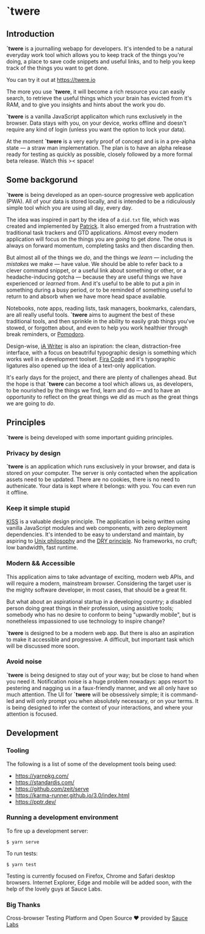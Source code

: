 # `twere

## Introduction

**`twere** is a journalling webapp for developers. It's intended to be a natural everyday work tool which allows you to keep track of the things you're doing, a place to save code snippets and useful links, and to help you keep track of the things you want to get done.

You can try it out at https://twere.io

The more you use **`twere**, it will become a rich resource you can easily search, to retrieve the useful things which your brain has evicted from it's RAM, and to give you insights and hints about the work you do.

**`twere** is a vanilla JavaScript applicaiton which runs exclusively in the browser. Data stays with you, on your device, works offline and doesn't require any kind of login (unless you want the option to lock your data).

At the moment **`twere** is a very early proof of concept and is in a pre-alpha state — a straw man implementation. The plan is to have an alpha release ready for testing as quickly as possible, closely followed by a more formal beta release. Watch this >< space!

## Some backgorund

**`twere** is being developed as an open-source progressive web application (PWA). All of your data is stored locally, and is intended to be a ridiculously simple tool which you are using all day, every day.

The idea was inspired in part by the idea of a `did.txt` file, which was created and implemented by [Patrick](https://theptrk.com/2018/07/11/did-txt-file/). It also emerged from a frustration with traditional task trackers and GTD applications. Almost every modern application will focus on the things you are _going_ to get _done_. The onus is always on forward momentum, completing tasks and then discarding then.

But almost all of the things we _do_, and the things we _learn_ — including the _mistakes_ we make — have value. We should be able to refer back to a clever command snippet, or a useful link about something or other, or a headache-inducing gotcha — because they are useful things we have experienced or _learned_ from. And it's useful to be able to put a pin in something during a busy period, or to be reminded of something useful to return to and absorb when we have more head space available.

Notebooks, note apps, reading lists, task managers, bookmarks, calendars, are all really useful tools. **`twere** aims to augment the best of these traditional tools, and then sprinkle in the ability to easily grab things you've stowed, or forgotten about, and even to help you work healthier through break reminders, or [Pomodoro](https://en.wikipedia.org/wiki/Pomodoro_Technique).

 Design-wise, [iA Writer](https://ia.net/writer) is also an ispiration: the clean, distraction-free interface, with a focus on beautriful typographic design is something which works well in a development toolset. [Fira Code](https://github.com/tonsky/FiraCode) and it's typographic ligatures also opened up the idea of a text-only application.

It's early days for the project, and there are plenty of challenges ahead. But the hope is that **`twere** can become a tool which allows us, as developers, to be nourished by the things we find, learn and do — and to have an opportunity to reflect on the great things we _did_ as much as the great things we are going to _do_.

## Principles

**`twere** is being developed with some important guiding principles.

### Privacy by design

**`twere** is an application which runs exclusively in your browser, and data is stored on _your_ computer. The server is only contacted when the application assets need to be updated. There are no cookies, there is no need to authenicate. Your data is kept where it belongs: with you. You can even run it offline.

### Keep it simple stupid

[KISS](https://en.wikipedia.org/wiki/KISS_principle) is a valuable design principle. The application is being written using vanilla JavaScript modules and web components, with zero deployment dependencies. It's intended to be easy to understand and maintain, by aspiring to [Unix philosophy](https://en.wikipedia.org/wiki/Unix_philosophy) and the [DRY principle](https://en.wikipedia.org/wiki/Don%27t_repeat_yourself). No frameworks, no cruft; low bandwidth, fast runtime.

### Modern && Accessible

This application aims to take advantage of exciting, modern web APIs, and will require a modern, mainstream browser. Considering the target user is the mighty software developer, in most cases, that should be a great fit.

But what about an aspirational startup in a developing country; a disabled person doing great things in their profession, using assistive tools; somebody who has no desire to conform to being "upwardly mobile", but is nonetheless impassioned to use technology to inspire change?

**`twere** is designed to be a modern web app. But there is also an aspiration to make it accessible and progressive. A difficult, but important task which will be discussed more soon.

### Avoid noise

**\`twere** is being designed to stay out of your way; but be close to hand when you need it. Notification noise is a huge problem nowadays: apps resort to pestering and nagging us in a faux-friendly manner, and we all only have so much attention. The UI for **\`twere** will be obsessively simple; it is command-led and will only prompt you when absolutely necessary, or on your terms. It is being designed to infer the context of your interactions, and where your attention is focused.

## Development

### Tooling

The following is a list of some of the development tools being used:

- https://yarnpkg.com/
- https://standardjs.com/
- https://github.com/zeit/serve
- https://karma-runner.github.io/3.0/index.html
- https://pptr.dev/

### Running a development environment

To fire up a development server:

```
$ yarn serve
```

To run tests:

```
$ yarn test
```

Testing is currently focused on Firefox, Chrome and Safari desktop browsers. Internet Explorer, Edge and mobile will be added soon, with the help of the lovely guys at Sauce Labs.

### Big Thanks

Cross-browser Testing Platform and Open Source ❤️ provided by [Sauce Labs][homepage]

[homepage]: https://saucelabs.com
